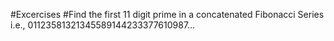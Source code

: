 #Excercises
#Find the first 11 digit prime in a concatenated Fibonacci Series i.e., 01123581321345589144233377610987…
